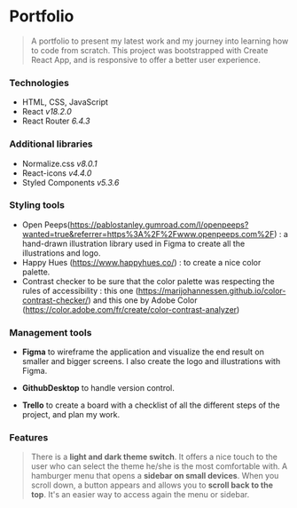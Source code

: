 # Portfolio

> A portfolio to present my latest work and my journey into learning how to code from scratch.
> This project was bootstrapped with Create React App, and is responsive to offer a better user experience.

### Technologies

>

- HTML, CSS, JavaScript
- React _v18.2.0_
- React Router _6.4.3_
  >

### Additional libraries

>

- Normalize.css _v8.0.1_
- React-icons _v4.4.0_
- Styled Components _v5.3.6_
  >

### Styling tools

>

- Open Peeps(https://pablostanley.gumroad.com/l/openpeeps?wanted=true&referrer=https%3A%2F%2Fwww.openpeeps.com%2F) : a hand-drawn illustration library used in Figma to create all the illustrations and logo.
- Happy Hues (https://www.happyhues.co/) : to create a nice color palette.
- Contrast checker to be sure that the color palette was respecting the rules of accessibility : this one (https://marijohannessen.github.io/color-contrast-checker/) and this one by Adobe Color (https://color.adobe.com/fr/create/color-contrast-analyzer)
  >

### Management tools

>

- **Figma** to wireframe the application and visualize the end result on smaller and bigger screens. I also create the logo and illustrations with Figma.
  >
- **GithubDesktop** to handle version control.
  >
- **Trello** to create a board with a checklist of all the different steps of the project, and plan my work.
  >

### Features

> There is a **light and dark theme switch**. It offers a nice touch to the user who can select the theme he/she is the most comfortable with.
> A hamburger menu that opens a **sidebar on small devices**.
> When you scroll down, a button appears and allows you to **scroll back to the top**. It's an easier way to access again the menu or sidebar.
